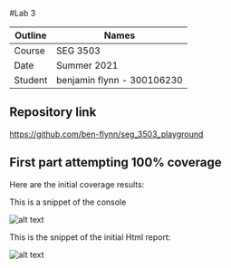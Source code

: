 #Lab 3

| Outline | Names |
| --- | --- |
| Course | SEG 3503 |
| Date | Summer 2021 |
| Student | benjamin flynn - 300106230 |


## Repository link
https://github.com/ben-flynn/seg_3503_playground


## First part attempting 100% coverage


Here are the initial coverage results:


This is a snippet of the console

![alt text](https://github.com/ben-flynn/seg_3503_playground/blob/main/lab%203/snippets/console%201.PNG)


This is the snippet of the initial Html report:

![alt text](https://github.com/ben-flynn/seg_3503_playground/blob/main/lab%203/snippets/initial%20results.PNG)
